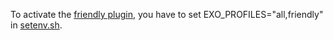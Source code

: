 To activate the [friendly plugin](http://bit.ly/1kmH6ls), you have to set EXO_PROFILES="all,friendly" in [setenv.sh](http://bit.ly/1QPahrB).
